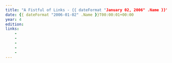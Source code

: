 ```yaml
---
title: "A Fistful of Links - {{ dateFormat "January 02, 2006" .Name }}"
date: {{ dateFormat "2006-01-02" .Name }}T00:00:01+00:00
year: 4
edition: 
links:
    - 
    - 
    - 
    - 
    - 
---
```


